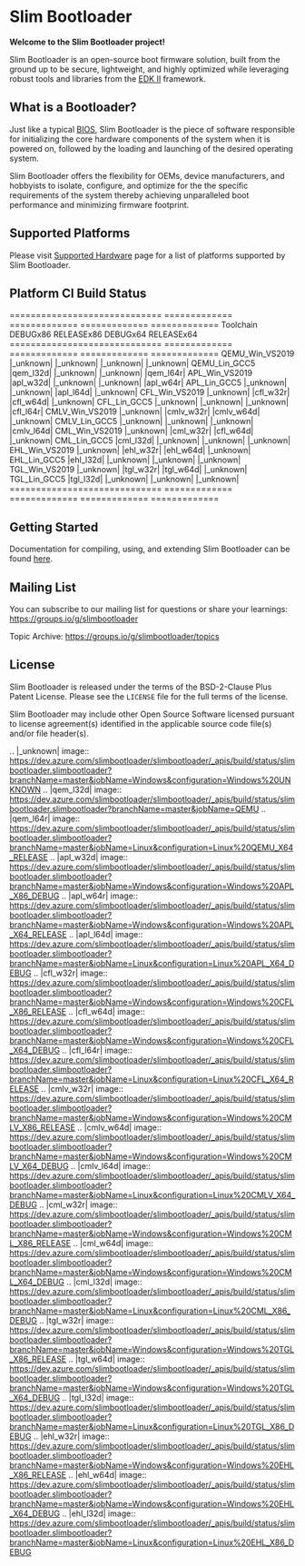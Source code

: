 Slim Bootloader
================

**Welcome to the Slim Bootloader project!**

Slim Bootloader is an open-source boot firmware solution, built from the
ground up to be secure, lightweight, and highly optimized while leveraging
robust tools and libraries from the [EDK II](https://www.tianocore.org/edk2/)
framework.

What is a Bootloader?
---------------------
Just like a typical [BIOS](https://en.wikipedia.org/wiki/BIOS), Slim Bootloader
is the piece of software responsible for initializing the core hardware
components of the system when it is powered on, followed by the loading and
launching of the desired operating system.

Slim Bootloader offers the flexibility for OEMs, device manufacturers, and hobbyists
to isolate, configure, and optimize for the the specific requirements of the system
thereby achieving unparalleled boot performance and minimizing firmware footprint.

Supported Platforms
-------------------
Please visit [Supported Hardware](https://slimbootloader.github.io/supported-hardware/index.html) page for a list of platforms supported by Slim Bootloader.

Platform CI Build Status
------------------------

============================= ============= ============= ============= =============
 Toolchain                    DEBUGx86      RELEASEx86    DEBUGx64      RELEASEx64
============================= ============= ============= ============= =============
QEMU_Win_VS2019               |_unknown|    |_unknown|    |_unknown|    |_unknown|
QEMU_Lin_GCC5                 |qem_l32d|    |_unknown|    |_unknown|    |qem_l64r|
APL_Win_VS2019                |apl_w32d|    |_unknown|    |_unknown|    |apl_w64r|
APL_Lin_GCC5                  |_unknown|    |_unknown|    |apl_l64d|    |_unknown|
CFL_Win_VS2019                |_unknown|    |cfl_w32r|    |cfl_w64d|    |_unknown|
CFL_Lin_GCC5                  |_unknown|    |_unknown|    |_unknown|    |cfl_l64r|
CMLV_Win_VS2019               |_unknown|    |cmlv_w32r|   |cmlv_w64d|   |_unknown|
CMLV_Lin_GCC5                 |_unknown|    |_unknown|    |_unknown|    |cmlv_l64d|
CML_Win_VS2019                |_unknown|    |cml_w32r|    |cfl_w64d|    |_unknown|
CML_Lin_GCC5                  |cml_l32d|    |_unknown|    |_unknown|    |_unknown|
EHL_Win_VS2019                |_unknown|    |ehl_w32r|    |ehl_w64d|    |_unknown|
EHL_Lin_GCC5                  |ehl_l32d|    |_unknown|    |_unknown|    |_unknown|
TGL_Win_VS2019                |_unknown|    |tgl_w32r|    |tgl_w64d|    |_unknown|
TGL_Lin_GCC5                  |tgl_l32d|    |_unknown|    |_unknown|    |_unknown|
============================= ============= ============= ============= =============

Getting Started
---------------
Documentation for compiling, using, and extending Slim Bootloader can be found
[here](https://slimbootloader.github.io/).

Mailing List
--------------
You can subscribe to our mailing list for questions or share your learnings:
https://groups.io/g/slimbootloader

Topic Archive: https://groups.io/g/slimbootloader/topics

License
-------
Slim Bootloader is released under the terms of the BSD-2-Clause Plus Patent License.
Please see the `LICENSE` file for the full terms of the license.

Slim Bootloader may include other Open Source Software licensed pursuant to license agreement(s)
identified in the applicable source code file(s) and/or file header(s).

.. |_unknown| image:: https://dev.azure.com/slimbootloader/slimbootloader/_apis/build/status/slimbootloader.slimbootloader?branchName=master&jobName=Windows&configuration=Windows%20UNKNOWN
.. |qem_l32d| image:: https://dev.azure.com/slimbootloader/slimbootloader/_apis/build/status/slimbootloader.slimbootloader?branchName=master&jobName=QEMU
.. |qem_l64r| image:: https://dev.azure.com/slimbootloader/slimbootloader/_apis/build/status/slimbootloader.slimbootloader?branchName=master&jobName=Linux&configuration=Linux%20QEMU_X64_RELEASE
.. |apl_w32d| image:: https://dev.azure.com/slimbootloader/slimbootloader/_apis/build/status/slimbootloader.slimbootloader?branchName=master&jobName=Windows&configuration=Windows%20APL_X86_DEBUG
.. |apl_w64r| image:: https://dev.azure.com/slimbootloader/slimbootloader/_apis/build/status/slimbootloader.slimbootloader?branchName=master&jobName=Windows&configuration=Windows%20APL_X64_RELEASE
.. |apl_l64d| image:: https://dev.azure.com/slimbootloader/slimbootloader/_apis/build/status/slimbootloader.slimbootloader?branchName=master&jobName=Linux&configuration=Linux%20APL_X64_DEBUG
.. |cfl_w32r| image:: https://dev.azure.com/slimbootloader/slimbootloader/_apis/build/status/slimbootloader.slimbootloader?branchName=master&jobName=Windows&configuration=Windows%20CFL_X86_RELEASE
.. |cfl_w64d| image:: https://dev.azure.com/slimbootloader/slimbootloader/_apis/build/status/slimbootloader.slimbootloader?branchName=master&jobName=Windows&configuration=Windows%20CFL_X64_DEBUG
.. |cfl_l64r| image:: https://dev.azure.com/slimbootloader/slimbootloader/_apis/build/status/slimbootloader.slimbootloader?branchName=master&jobName=Linux&configuration=Linux%20CFL_X64_RELEASE
.. |cmlv_w32r| image:: https://dev.azure.com/slimbootloader/slimbootloader/_apis/build/status/slimbootloader.slimbootloader?branchName=master&jobName=Windows&configuration=Windows%20CMLV_X86_RELEASE
.. |cmlv_w64d| image:: https://dev.azure.com/slimbootloader/slimbootloader/_apis/build/status/slimbootloader.slimbootloader?branchName=master&jobName=Windows&configuration=Windows%20CMLV_X64_DEBUG
.. |cmlv_l64d| image:: https://dev.azure.com/slimbootloader/slimbootloader/_apis/build/status/slimbootloader.slimbootloader?branchName=master&jobName=Linux&configuration=Linux%20CMLV_X64_DEBUG
.. |cml_w32r| image:: https://dev.azure.com/slimbootloader/slimbootloader/_apis/build/status/slimbootloader.slimbootloader?branchName=master&jobName=Windows&configuration=Windows%20CML_X86_RELEASE
.. |cml_w64d| image:: https://dev.azure.com/slimbootloader/slimbootloader/_apis/build/status/slimbootloader.slimbootloader?branchName=master&jobName=Windows&configuration=Windows%20CML_X64_DEBUG
.. |cml_l32d| image:: https://dev.azure.com/slimbootloader/slimbootloader/_apis/build/status/slimbootloader.slimbootloader?branchName=master&jobName=Linux&configuration=Linux%20CML_X86_DEBUG
.. |tgl_w32r| image:: https://dev.azure.com/slimbootloader/slimbootloader/_apis/build/status/slimbootloader.slimbootloader?branchName=master&jobName=Windows&configuration=Windows%20TGL_X86_RELEASE
.. |tgl_w64d| image:: https://dev.azure.com/slimbootloader/slimbootloader/_apis/build/status/slimbootloader.slimbootloader?branchName=master&jobName=Windows&configuration=Windows%20TGL_X64_DEBUG
.. |tgl_l32d| image:: https://dev.azure.com/slimbootloader/slimbootloader/_apis/build/status/slimbootloader.slimbootloader?branchName=master&jobName=Linux&configuration=Linux%20TGL_X86_DEBUG
.. |ehl_w32r| image:: https://dev.azure.com/slimbootloader/slimbootloader/_apis/build/status/slimbootloader.slimbootloader?branchName=master&jobName=Windows&configuration=Windows%20EHL_X86_RELEASE
.. |ehl_w64d| image:: https://dev.azure.com/slimbootloader/slimbootloader/_apis/build/status/slimbootloader.slimbootloader?branchName=master&jobName=Windows&configuration=Windows%20EHL_X64_DEBUG
.. |ehl_l32d| image:: https://dev.azure.com/slimbootloader/slimbootloader/_apis/build/status/slimbootloader.slimbootloader?branchName=master&jobName=Linux&configuration=Linux%20EHL_X86_DEBUG
